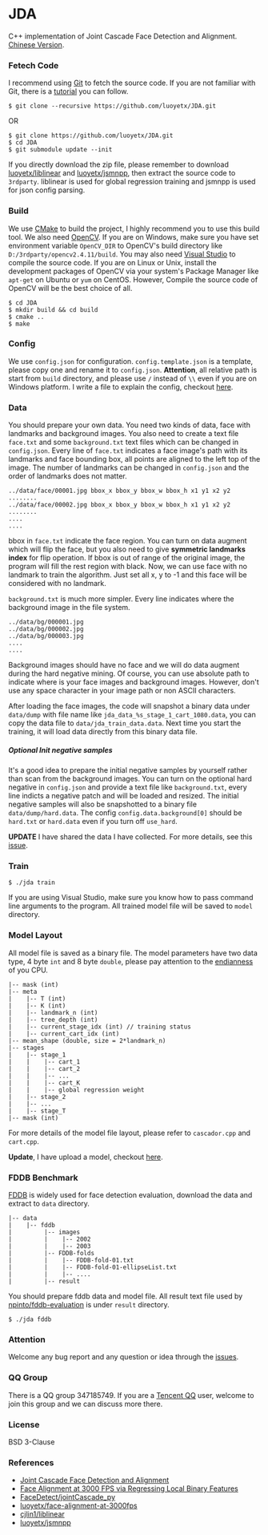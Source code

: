 JDA
===

C++ implementation of Joint Cascade Face Detection and Alignment. [Chinese Version](README.zh.md).

### Fetech Code

I recommend using [Git](https://git-scm.com/) to fetch the source code. If you are not familiar with Git, there is a [tutorial](https://git-scm.com/book/en/v2) you can follow.

```
$ git clone --recursive https://github.com/luoyetx/JDA.git
```

OR

```
$ git clone https://github.com/luoyetx/JDA.git
$ cd JDA
$ git submodule update --init
```

If you directly download the zip file, please remember to download [luoyetx/liblinear][luoyetx/liblinear] and [luoyetx/jsmnpp][luoyetx/jsmnpp], then extract the source code to `3rdparty`. liblinear is used for global regression training and jsmnpp is used for json config parsing.

### Build

We use [CMake][cmake] to build the project, I highly recommend you to use this build tool. We also need [OpenCV][opencv]. If you are on Windows, make sure you have set environment variable `OpenCV_DIR` to OpenCV's build directory like `D:/3rdparty/opencv2.4.11/build`. You may also need [Visual Studio][vs] to compile the source code. If you are on Linux or Unix, install the development packages of OpenCV via your system's Package Manager like `apt-get` on Ubuntu or `yum` on CentOS. However, Compile the source code of OpenCV will be the best choice of all.

```
$ cd JDA
$ mkdir build && cd build
$ cmake ..
$ make
```

### Config

We use `config.json` for configuration. `config.template.json` is a template, please copy one and rename it to `config.json`. **Attention**, all relative path is start from `build` directory, and please use `/` instead of `\\` even if you are on Windows platform. I write a file to explain the config, checkout [here](config.md).

### Data

You should prepare your own data. You need two kinds of data, face with landmarks and background images. You also need to create a text file `face.txt` and  some `background.txt` text files which can be changed in `config.json`. Every line of `face.txt` indicates a face image's path with its landmarks and face bounding box, all points are aligned to the left top of the image. The number of landmarks can be changed in `config.json` and the order of landmarks does not matter.

```
../data/face/00001.jpg bbox_x bbox_y bbox_w bbox_h x1 y1 x2 y2 ........
../data/face/00002.jpg bbox_x bbox_y bbox_w bbox_h x1 y1 x2 y2 ........
....
....
```

bbox in `face.txt` indicate the face region. You can turn on data augment which will flip the face, but you also need to give **symmetric landmarks index** for flip operation. If bbox is out of range of the original image, the program will fill the rest region with black. Now, we can use face with no landmark to train the algorithm. Just set all x, y to -1 and this face will be considered with no landmark.

`background.txt` is much more simpler. Every line indicates where the background image in the file system.

```
../data/bg/000001.jpg
../data/bg/000002.jpg
../data/bg/000003.jpg
....
....
```

Background images should have no face and we will do data augment during the hard negative mining. Of course, you can use absolute path to indicate where is your face images and background images. However, don't use any space character in your image path or non ASCII characters.

After loading the face images, the code will snapshot a binary data under `data/dump` with file name like `jda_data_%s_stage_1_cart_1080.data`, you can copy the data file to `data/jda_train_data.data`. Next time you start the training, it will load data directly from this binary data file.

##### Optional Init negative samples

It's a good idea to prepare the initial negative samples by yourself rather than scan from the background images. You can turn on the optional hard negative in `config.json` and provide a text file like `background.txt`, every line indicts a negative patch and will be loaded and resized. The initial negative samples will also be snapshotted to a binary file `data/dump/hard.data`. The config `config.data.background[0]` should be `hard.txt` or `hard.data` even if you turn off `use_hard`.

**UPDATE** I have shared the data I have collected. For more details, see this [issue][jda-data].

### Train

```
$ ./jda train
```

If you are using Visual Studio, make sure you know how to pass command line arguments to the program. All trained model file will be saved to `model` directory.

### Model Layout

All model file is saved as a binary file. The model parameters have two data type, 4 byte `int` and 8 byte `double`, please pay attention to the [endianness][endianness] of you CPU.

```
|-- mask (int)
|-- meta
|    |-- T (int)
|    |-- K (int)
|    |-- landmark_n (int)
|    |-- tree_depth (int)
|    |-- current_stage_idx (int) // training status
|    |-- current_cart_idx (int)
|-- mean_shape (double, size = 2*landmark_n)
|-- stages
|    |-- stage_1
|    |    |-- cart_1
|    |    |-- cart_2
|    |    |-- ...
|    |    |-- cart_K
|    |    |-- global regression weight
|    |-- stage_2
|    |-- ...
|    |-- stage_T
|-- mask (int)
```

For more details of the model file layout, please refer to `cascador.cpp` and `cart.cpp`.

**Update**, I have upload a model, checkout [here](model).

### FDDB Benchmark

[FDDB][fddb] is widely used for face detection evaluation, download the data and extract to `data` directory.

```
|-- data
|    |-- fddb
|         |-- images
|         |    |-- 2002
|         |    |-- 2003
|         |-- FDDB-folds
|         |    |-- FDDB-fold-01.txt
|         |    |-- FDDB-fold-01-ellipseList.txt
|         |    |-- ....
|         |-- result
```

You should prepare fddb data and model file. All result text file used by [npinto/fddb-evaluation][npinto/fddb-evaluation] is under `result` directory.

```
$ ./jda fddb
```

### Attention

Welcome any bug report and any question or idea through the [issues](https://github.com/luoyetx/JDA/issues).

### QQ Group

There is a QQ group 347185749. If you are a [Tencent QQ][qq] user, welcome to join this group and we can discuss more there.

### License

BSD 3-Clause

### References

- [Joint Cascade Face Detection and Alignment](http://home.ustc.edu.cn/~chendong/JointCascade/ECCV14_JointCascade.pdf)
- [Face Alignment at 3000 FPS via Regressing Local Binary Features](http://research.microsoft.com/en-us/people/yichenw/cvpr14_facealignment.pdf)
- [FaceDetect/jointCascade_py](https://github.com/FaceDetect/jointCascade_py)
- [luoyetx/face-alignment-at-3000fps](https://github.com/luoyetx/face-alignment-at-3000fps)
- [cjlin1/liblinear](https://github.com/cjlin1/liblinear)
- [luoyetx/jsmnpp](https://github.com/luoyetx/jsmnpp)


[opencv]: http://opencv.org/
[luoyetx/jsmnpp]: https://github.com/luoyetx/jsmnpp
[luoyetx/liblinear]: https://github.com/luoyetx/liblinear
[cmake]: https://cmake.org/
[vs]: https://www.visualstudio.com/
[endianness]: https://en.wikipedia.org/wiki/Endianness
[qq]: http://im.qq.com/
[fddb]: http://vis-www.cs.umass.edu/fddb/
[npinto/fddb-evaluation]: https://github.com/npinto/fddb-evaluation
[jda-data]: https://github.com/luoyetx/JDA/issues/22
